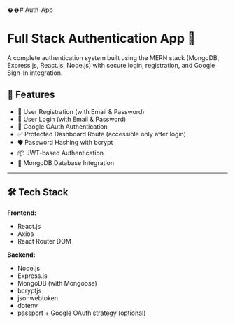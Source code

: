 ��#   A u t h - A p p 
# Full Stack Authentication App 🚀

A complete authentication system built using the MERN stack (MongoDB, Express.js, React.js, Node.js) with secure login, registration, and Google Sign-In integration.



## 📌 Features

- 🔐 User Registration (with Email & Password)
- 🔐 User Login (with Email & Password)
- 🔐 Google OAuth Authentication
- ✅ Protected Dashboard Route (accessible only after login)
- 🛡️ Password Hashing with bcrypt
- 📦 JWT-based Authentication
- 💾 MongoDB Database Integration

---

## 🛠️ Tech Stack

**Frontend:**  
- React.js  
- Axios  
- React Router DOM  

**Backend:**  
- Node.js  
- Express.js  
- MongoDB (with Mongoose)  
- bcryptjs  
- jsonwebtoken  
- dotenv  
- passport + Google OAuth strategy (optional)



 
 
